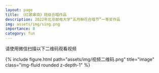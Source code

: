 ```yaml
---
layout: page
title: 《红歌串烧》班级合唱作品
description: 2022年北京邮电大学“五月鲜花合唱节”一等奖作品
img: assets/img/sing.png
importance: 8
category: fun
---
```

请使用微信扫描以下二维码观看视频

<div class="row">
    <div class="col-sm mt-3 mt-md-0">
        {% include figure.html path="assets/img/视频二维码.png" title="image" class="img-fluid rounded z-depth-1" %}
    </div>
</div>



